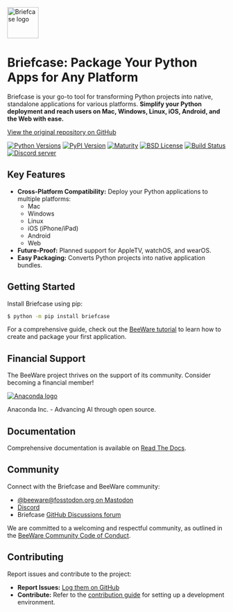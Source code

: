 <img src="https://beeware.org/project/briefcase/briefcase.png" width="72" alt="Briefcase logo" />

# Briefcase: Package Your Python Apps for Any Platform

Briefcase is your go-to tool for transforming Python projects into native, standalone applications for various platforms. **Simplify your Python deployment and reach users on Mac, Windows, Linux, iOS, Android, and the Web with ease.**

[View the original repository on GitHub](https://github.com/beeware/briefcase)

[![Python Versions](https://img.shields.io/pypi/pyversions/briefcase.svg)](https://pypi.python.org/pypi/briefcase)
[![PyPI Version](https://img.shields.io/pypi/v/briefcase.svg)](https://pypi.python.org/pypi/briefcase)
[![Maturity](https://img.shields.io/pypi/status/briefcase.svg)](https://pypi.python.org/pypi/briefcase)
[![BSD License](https://img.shields.io/pypi/l/briefcase.svg)](https://github.com/beeware/briefcase/blob/main/LICENSE)
[![Build Status](https://github.com/beeware/briefcase/workflows/CI/badge.svg?branch=main)](https://github.com/beeware/briefcase/actions)
[![Discord server](https://img.shields.io/discord/836455665257021440?label=Discord%20Chat&logo=discord&style=plastic)](https://beeware.org/bee/chat/)

## Key Features

*   **Cross-Platform Compatibility:** Deploy your Python applications to multiple platforms:
    *   Mac
    *   Windows
    *   Linux
    *   iOS (iPhone/iPad)
    *   Android
    *   Web
*   **Future-Proof:** Planned support for AppleTV, watchOS, and wearOS.
*   **Easy Packaging:** Converts Python projects into native application bundles.

## Getting Started

Install Briefcase using pip:

```bash
$ python -m pip install briefcase
```

For a comprehensive guide, check out the [BeeWare tutorial](https://docs.beeware.org) to learn how to create and package your first application.

## Financial Support

The BeeWare project thrives on the support of its community.  Consider becoming a financial member!

[![Anaconda logo](https://beeware.org/community/members/anaconda/anaconda-large.png)](https://anaconda.com/)

Anaconda Inc. - Advancing AI through open source.

## Documentation

Comprehensive documentation is available on [Read The Docs](https://briefcase.readthedocs.io).

## Community

Connect with the Briefcase and BeeWare community:

*   [@beeware@fosstodon.org on Mastodon](https://fosstodon.org/@beeware)
*   [Discord](https://beeware.org/bee/chat/)
*   Briefcase [GitHub Discussions forum](https://github.com/beeware/briefcase/discussions)

We are committed to a welcoming and respectful community, as outlined in the [BeeWare Community Code of Conduct](https://beeware.org/community/behavior/).

## Contributing

Report issues and contribute to the project:

*   **Report Issues:** [Log them on GitHub](https://github.com/beeware/briefcase/issues)
*   **Contribute:**  Refer to the [contribution guide](https://briefcase.readthedocs.io/en/latest/how_to/contribute/index.html) for setting up a development environment.